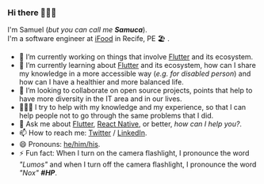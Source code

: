 ### Hi there 🙋🏾‍♂️

I'm Samuel (*but you can call me **Samuca***).</br>
I'm a software engineer at [iFood](https://www.ifood.com.br) in Recife, PE 🏖 .

- 🔭 I’m currently working on things that involve [Flutter](https://flutter.dev) and its ecosystem.
- 🌱 I’m currently learning about [Flutter](https://flutter.dev) and its ecosystem, how can I share my knowledge in a more accessible way (*e.g. for disabled person*) and how can I have a healthier and more balanced life.
- 👯 I’m looking to collaborate on open source projects, points that help to have more diversity in the IT area and in our lives.
- 👨🏾‍🏫 I try to help with my knowledge and my experience, so that I can help people not to go through the same problems that I did.
- 💬 Ask me about [Flutter](https://flutter.dev), [React Native](https://reactnative.dev), or better, *how can I help you?*.
- 📫 How to reach me: [Twitter](https://twitter.com/samuelematias) / [LinkedIn](https://www.linkedin.com/in/samuelematias/).
- 😄 Pronouns: [he/him/his](http://pronoun.is/he).
- ⚡ Fun fact: When I turn on the camera flashlight, I pronounce the word *"Lumos"* and when I turn off the camera flashlight, I pronounce the word *"Nox"* ***#HP***.

<!--
**samuelematias/samuelematias** is a ✨ _special_ ✨ repository because its `README.md` (this file) appears on your GitHub profile.

Here are some ideas to get you started:

- 🔭 I’m currently working on ...
- 🌱 I’m currently learning ...
- 👯 I’m looking to collaborate on ...
- 🤔 I’m looking for help with ...
- 💬 Ask me about ...
- 📫 How to reach me: ...
- 😄 Pronouns: ...
- ⚡ Fun fact: ...
-->
